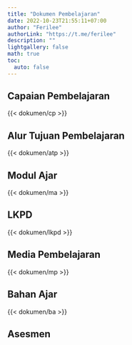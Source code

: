 ```yaml
---
title: "Dokumen Pembelajaran"
date: 2022-10-23T21:55:11+07:00
author: "Ferilee"
authorLink: "https://t.me/ferilee"
description: ""
lightgallery: false
math: true
toc:
  auto: false
---
```


## Capaian Pembelajaran
{{< dokumen/cp >}}

## Alur Tujuan Pembelajaran
{{< dokumen/atp >}}

## Modul Ajar
{{< dokumen/ma >}}

## LKPD
{{< dokumen/lkpd >}}

## Media Pembelajaran
{{< dokumen/mp >}}

## Bahan Ajar
{{< dokumen/ba >}}

## Asesmen
